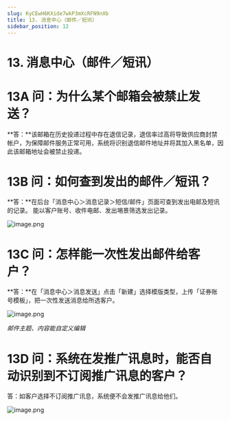 ```yaml
---
slug: KyCEwH6KXide7wkP3mXcRFN9nXb
title: 13. 消息中心（邮件／短讯）
sidebar_position: 12
---
```



# 13. 消息中心（邮件／短讯）


# 13A 问：为什么某个邮箱会被禁止发送？


**答：**该邮箱在历史投递过程中存在退信记录，退信率过高将导致供应商封禁帐户，为保障邮件服务正常可用，系统将识别退信邮件地址并将其加入黑名单，因此该邮箱地址会被禁止投递。


# 13B 问：如何查到发出的邮件／短讯？


**答：**在后台「消息中心＞消息记录＞短信/邮件」页面可查到发出电邮及短讯的记录。
能以客户账号、收件电邮、发出埸景筛选发出记录。


![image.png](/assets/239c7e2d4b5c87a4e0af0b8a1e5b5fc6.png)


# 13C 问：怎样能一次性发出邮件给客户？


**答：**在「消息中心＞消息发送」点击「新建」选择模版类型，上传「证券账号模板」，把一次性发送消息给所选客户。


![image.png](/assets/cf52342910595f80f63558601f1ecf45.png)


_邮件主题、内容能自定义编辑_


# 13D 问：系统在发推广讯息时，能否自动识别到不订阅推广讯息的客户？


答：如客户选择不订阅推广讯息，系统便不会发推广讯息给他们。


![image.png](/assets/19e1830ef21ebaffdf1b83b325fbe096.png)

